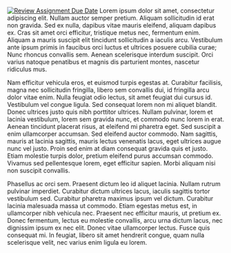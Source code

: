 [![Review Assignment Due Date](https://classroom.github.com/assets/deadline-readme-button-8d59dc4de5201274e310e4c54b9627a8934c3b88527886e3b421487c677d23eb.svg)](https://classroom.github.com/a/MH6cwruZ)
Lorem ipsum dolor sit amet, consectetur adipiscing elit. Nullam auctor semper pretium. Aliquam sollicitudin id erat non gravida. Sed ex nulla, dapibus vitae mauris eleifend, aliquam dapibus ex. Cras sit amet orci efficitur, tristique metus nec, fermentum enim. Aliquam a mauris suscipit elit tincidunt sollicitudin a iaculis arcu. Vestibulum ante ipsum primis in faucibus orci luctus et ultrices posuere cubilia curae; Nunc rhoncus convallis sem. Aenean scelerisque interdum suscipit. Orci varius natoque penatibus et magnis dis parturient montes, nascetur ridiculus mus.

Nam efficitur vehicula eros, et euismod turpis egestas at. Curabitur facilisis, magna nec sollicitudin fringilla, libero sem convallis dui, id fringilla arcu dolor vitae enim. Nulla feugiat odio lectus, sit amet feugiat dui cursus id. Vestibulum vel congue ligula. Sed consequat lorem non mi aliquet blandit. Donec ultrices justo quis nibh porttitor ultrices. Nullam pulvinar, lorem et lacinia vestibulum, lorem sem gravida nunc, et commodo nunc lorem in erat. Aenean tincidunt placerat risus, at eleifend mi pharetra eget. Sed suscipit a enim ullamcorper accumsan. Sed eleifend auctor commodo. Nam sagittis, mauris at lacinia sagittis, mauris lectus venenatis lacus, eget ultrices augue nunc vel justo. Proin sed enim at diam consequat gravida quis et justo. Etiam molestie turpis dolor, pretium eleifend purus accumsan commodo. Vivamus sed pellentesque lorem, eget efficitur sapien. Morbi aliquam nisi non suscipit convallis.

Phasellus ac orci sem. Praesent dictum leo id aliquet lacinia. Nullam rutrum pulvinar imperdiet. Curabitur dictum ultrices lacus, iaculis sagittis tortor vestibulum sed. Curabitur pharetra maximus ipsum vel dictum. Curabitur lacinia malesuada massa ut commodo. Etiam egestas metus est, in ullamcorper nibh vehicula nec. Praesent nec efficitur mauris, ut pretium ex. Donec fermentum, lectus eu molestie convallis, arcu urna dictum lacus, nec dignissim ipsum ex nec elit. Donec vitae ullamcorper lectus. Fusce quis consequat mi. In feugiat, libero sit amet hendrerit congue, quam nulla scelerisque velit, nec varius enim ligula eu lorem.